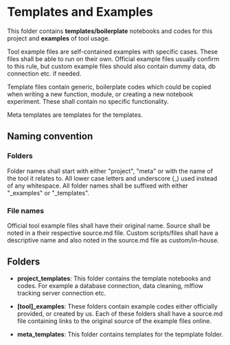 # Templates and Examples

This folder contains **templates/boilerplate** notebooks and codes for this project and **examples** of tool usage.

Tool example files are self-contained examples with specific cases. These files shall be able to run on their own. Official example files usually confirm to this rule, but custom example files should also contain dummy data, db connection etc. if needed.

Template files contain generic, boilerplate codes which could be copied when writing a new function, module, or creating a new notebook experiment. These shall contain no specific functionality.

Meta templates are templates for the templates.

## Naming convention

### Folders

Folder names shall start with either "project", "meta" or with the name of the tool it relates to. All lower case letters and underscore (_) used instead of any whitespace. All folder names shall be suffixed with either "_examples" or "_templates".

### File names

Official tool example files shall have their original name. Source shall be noted in a their respective source.md file. Custom scripts/files shall have a descriptive name and also noted in the source.md file as custom/in-house.

## Folders

- **project_templates**: This folder contains the template notebooks and codes. For example a database connection, data cleaning, mlflow tracking server connection etc.

- **[tool]_examples**: These folders contain example codes either officially provided, or created by us. Each of these folders shall have a source.md file containing links to the original source of the example files online.

- **meta_templates**: This folder contains templates for the tepmplate folder.